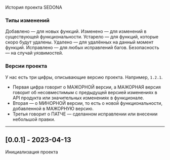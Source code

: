 История проекта SEDONA

### Типы изменений
Добавлено — для новых функций.
Изменено — для изменений в существующей функциональности.
Устарело — для функций, которые скоро будут удалены.
Удалено — для удалённых на данный момент функций.
Исправлено — для любых исправлений багов.
Безопасность — на случай уязвимостей.

### Версии проекта
У нас есть три цифры, описывающие версию проекта. Например, `1.2.1`.
* Первая цифра говорит о МАЖОРНОЙ версии, а МАЖОРНАЯ версия говорит об несовместимым с предыдущей версией изменениях в API продукта или значительных изменениях в функционале.
* Вторая — о МИНОРНОЙ версии, то есть о новой функциональности, добавленной в МАЖОРНУЮ версию.
* Третья говорит о ПАТЧЕ — сделанном исправлении или внесении небольшой правки.
---
## [0.0.1] - 2023-04-13
Инициализация проекта
